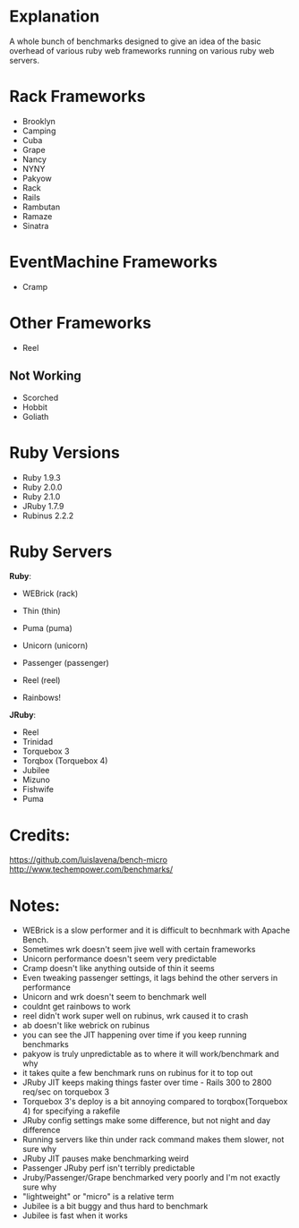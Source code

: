 

# Explanation

A whole bunch of benchmarks designed to give an idea of the basic overhead of various
ruby web frameworks running on various ruby web servers.

# Rack Frameworks

- Brooklyn
- Camping 
- Cuba 
- Grape 
- Nancy 
- NYNY 
- Pakyow 
- Rack 
- Rails 
- Rambutan 
- Ramaze 
- Sinatra 


# EventMachine Frameworks

- Cramp

# Other Frameworks

- Reel 

## Not Working

- Scorched
- Hobbit
- Goliath

# Ruby Versions

- Ruby 1.9.3
- Ruby 2.0.0
- Ruby 2.1.0
- JRuby 1.7.9
- Rubinus 2.2.2


# Ruby Servers

**Ruby**:

- WEBrick (rack)
- Thin (thin)
- Puma (puma)
- Unicorn (unicorn)
- Passenger (passenger)
- Reel (reel)

- Rainbows!

**JRuby**:

- Reel
- Trinidad
- Torquebox 3
- Torqbox (Torquebox 4)
- Jubilee
- Mizuno
- Fishwife
- Puma


# Credits:

https://github.com/luislavena/bench-micro
http://www.techempower.com/benchmarks/


# Notes:

 - WEBrick is a slow performer and it is difficult to becnhmark with Apache Bench.
 - Sometimes wrk doesn't seem jive well with certain frameworks
 - Unicorn performance doesn't seem very predictable
 - Cramp doesn't like anything outside of thin it seems
 - Even tweaking passenger settings, it lags behind the other servers in performance
 - Unicorn and wrk doesn't seem to benchmark well
 - couldnt get rainbows to work
 - reel didn't work super well on rubinus, wrk caused it to crash
 - ab doesn't like webrick on rubinus
 - you can see the JIT happening over time if you keep running benchmarks
 - pakyow is truly unpredictable as to where it will work/benchmark and why
 - it takes quite a few benchmark runs on rubinus for it to top out
 - JRuby JIT keeps making things faster over time - Rails 300 to 2800 req/sec on torquebox 3
 - Torquebox 3's deploy is a bit annoying compared to torqbox(Torquebox 4) for specifying a rakefile
 - JRuby config settings make some difference, but not night and day difference
 - Running servers like thin under rack command makes them slower, not sure why
 - JRuby JIT pauses make benchmarking weird
 - Passenger JRuby perf isn't terribly predictable
 - Jruby/Passenger/Grape benchmarked very poorly and I'm not exactly sure why
 - "lightweight" or "micro" is a relative term
 - Jubilee is a bit buggy and thus hard to benchmark
 - Jubilee is fast when it works





